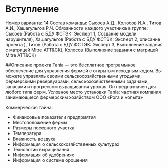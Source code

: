 # Вступление
Номер варианта: 14
Состав команды: Сысоев А.Д., Колосов И.А., Титов А.И., Хашагульгов Р.Ч.
Обязанности каждого участника в группе: Сысоев (Работа с БДУ ФСТЭК: Эксперт 1, Создание модели нарушителя), Хашагульгов (Работа с БДУ ФСТЭК: Эксперт 2, описание проекта ), Титов (Работа с БДУ ФСТЭК: Эксперт 3, Выполнение задания с матрицей Mitre ATT&CK), Колосов (Выполнение задания с матрицей Mitre ATT&CK)

##Описание проекта
Tania — это бесплатное программное обеспечение для управления фермой с открытым исходным кодом. Вы можете управлять своими сельскохозяйственными угодьями, фермерскими резервуарами, сельскохозяйственными задачами, запасами и прогрессом выращивания урожая. Он предназначен для любого типа ферм.
Условное место установки Tania: частная компания занимающиеся фермерским хозяйством ООО «Рога и копыта»

Коммерческая тайна:
- Финансовые показатели предприятия
- Местоположение фермы
- Размеры посевного участка
- Температура
- Влажность воздуха
- Информация о сельскохозяйственных культурах
- Технологии выращивания
- Информация об удобрениях
- Информация о системе орошения
